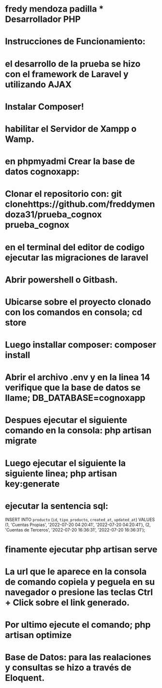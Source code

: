# fredy mendoza padilla * Desarrollador PHP

# Instrucciones de Funcionamiento:
# el desarrollo de la prueba se hizo con el framework de Laravel y utilizando AJAX
# Instalar Composer!
# habilitar el Servidor de Xampp o Wamp.
# en phpmyadmi Crear la base de datos cognoxapp:
# Clonar el repositorio con: git clonehttps://github.com/freddymendoza31/prueba_cognox prueba_cognox
# en el terminal del editor de codigo ejecutar las migraciones de laravel
# Abrir powershell o Gitbash.
# Ubicarse sobre el proyecto clonado con los comandos en consola; cd store
# Luego installar composer: composer install
# Abrir el archivo .env y en la linea 14 verifique que la base de datos se llame; DB_DATABASE=cognoxapp
# Despues ejecutar el siguiente comando en la consola: php artisan migrate
# Luego ejecutar el siguiente la siguiente linea; php artisan key:generate
# ejecutar la sentencia sql:

INSERT INTO `producto` (`id`, `tipo_producto`, `created_at`, `updated_at`) VALUES
(1, 'Cuentas Propias', '2022-07-20 04:20:41', '2022-07-20 04:20:41'),
(2, 'Cuentas de Terceros', '2022-07-20 16:36:31', '2022-07-20 16:36:31');

# finamente ejecutar php artisan serve
# La url que le aparece en la consola de comando copiela y peguela en su navegador o presione las teclas Ctrl + Click sobre el link generado.
# Por ultimo ejecute el comando; php artisan optimize

# Base de Datos: para las realaciones y consultas se hizo a través de Eloquent.

